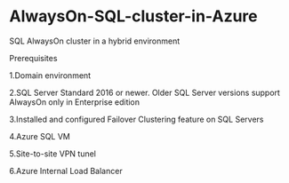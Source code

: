 # AlwaysOn-SQL-cluster-in-Azure
SQL AlwaysOn cluster in a hybrid environment

Prerequisites

1.Domain environment

2.SQL Server Standard 2016 or newer. Older SQL Server versions support AlwaysOn only in Enterprise edition

3.Installed and configured Failover Clustering feature on SQL Servers

4.Azure SQL VM

5.Site-to-site VPN tunel

6.Azure Internal Load Balancer





